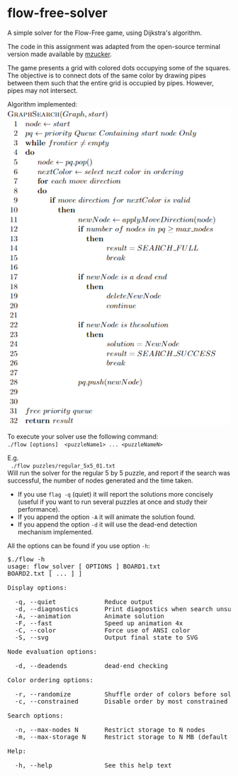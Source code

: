 # flow-free-solver
 A simple solver for the Flow-Free game, using Dijkstra's algorithm.

The code in this assignment was adapted from the open-source terminal version made available by <a href="https://github.com/mzucker/flow_solver">mzucker</a>.

The game presents a grid with colored dots occupying some of the squares. The objective is to connect dots of the same color by drawing pipes between them such that the entire grid is occupied by pipes. However, pipes may not intersect. 


Algorithm implemented:
![alt text](./algorithm.png)

To execute your solver use the following command:<br>
`./flow [options]  <puzzleName1> ... <puzzleNameN>`

E.g. <br>
` ./flow puzzles/regular_5x5_01.txt`<br>
Will run the solver for the regular 5 by 5 puzzle, and report if the search was successful, the number of nodes generated and the time taken. <br>
* If you use `flag -q` (quiet) it will report the solutions more concisely (useful if you want to run several puzzles at once and study their performance). 
* If you append the option `-A` it will animate the solution found. 
* If you append the option `-d` it will use the dead-end detection mechanism implemented.

All the options can be found if you use option `-h`:<br>
<pre>
$./flow -h
usage: flow_solver [ OPTIONS ] BOARD1.txt
BOARD2.txt [ ... ] ]

Display options:

  -q, --quiet             Reduce output
  -d, --diagnostics       Print diagnostics when search unsuccessful
  -A, --animation         Animate solution
  -F, --fast              Speed up animation 4x
  -C, --color             Force use of ANSI color
  -S, --svg               Output final state to SVG

Node evaluation options:

  -d, --deadends          dead-end checking

Color ordering options:

  -r, --randomize         Shuffle order of colors before solving
  -c, --constrained       Disable order by most constrained

Search options:

  -n, --max-nodes N       Restrict storage to N nodes
  -m, --max-storage N     Restrict storage to N MB (default 1024)

Help:

  -h, --help              See this help text
</pre>
